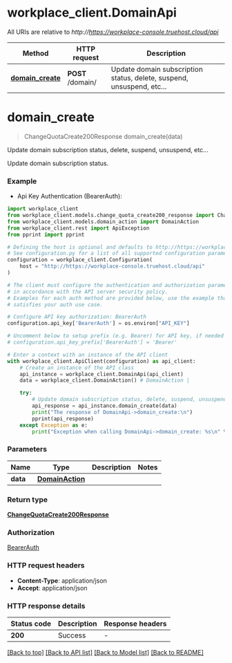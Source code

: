 # workplace_client.DomainApi

All URIs are relative to *http://https://workplace-console.truehost.cloud/api*

Method | HTTP request | Description
------------- | ------------- | -------------
[**domain_create**](DomainApi.md#domain_create) | **POST** /domain/ | Update domain subscription status, delete, suspend, unsuspend, etc...


# **domain_create**
> ChangeQuotaCreate200Response domain_create(data)

Update domain subscription status, delete, suspend, unsuspend, etc...

Update domain subscription status. 

### Example

* Api Key Authentication (BearerAuth):

```python
import workplace_client
from workplace_client.models.change_quota_create200_response import ChangeQuotaCreate200Response
from workplace_client.models.domain_action import DomainAction
from workplace_client.rest import ApiException
from pprint import pprint

# Defining the host is optional and defaults to http://https://workplace-console.truehost.cloud/api
# See configuration.py for a list of all supported configuration parameters.
configuration = workplace_client.Configuration(
    host = "http://https://workplace-console.truehost.cloud/api"
)

# The client must configure the authentication and authorization parameters
# in accordance with the API server security policy.
# Examples for each auth method are provided below, use the example that
# satisfies your auth use case.

# Configure API key authorization: BearerAuth
configuration.api_key['BearerAuth'] = os.environ["API_KEY"]

# Uncomment below to setup prefix (e.g. Bearer) for API key, if needed
# configuration.api_key_prefix['BearerAuth'] = 'Bearer'

# Enter a context with an instance of the API client
with workplace_client.ApiClient(configuration) as api_client:
    # Create an instance of the API class
    api_instance = workplace_client.DomainApi(api_client)
    data = workplace_client.DomainAction() # DomainAction | 

    try:
        # Update domain subscription status, delete, suspend, unsuspend, etc...
        api_response = api_instance.domain_create(data)
        print("The response of DomainApi->domain_create:\n")
        pprint(api_response)
    except Exception as e:
        print("Exception when calling DomainApi->domain_create: %s\n" % e)
```



### Parameters


Name | Type | Description  | Notes
------------- | ------------- | ------------- | -------------
 **data** | [**DomainAction**](DomainAction.md)|  | 

### Return type

[**ChangeQuotaCreate200Response**](ChangeQuotaCreate200Response.md)

### Authorization

[BearerAuth](../README.md#BearerAuth)

### HTTP request headers

 - **Content-Type**: application/json
 - **Accept**: application/json

### HTTP response details

| Status code | Description | Response headers |
|-------------|-------------|------------------|
**200** | Success |  -  |

[[Back to top]](#) [[Back to API list]](../README.md#documentation-for-api-endpoints) [[Back to Model list]](../README.md#documentation-for-models) [[Back to README]](../README.md)


